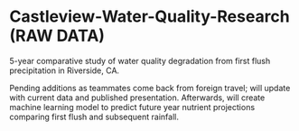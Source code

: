 # Castleview-Water-Quality-Research (RAW DATA)
5-year comparative study of water quality degradation from first flush precipitation in Riverside, CA.

Pending additions as teammates come back from foreign travel; will update with current data and published presentation. Afterwards, will create machine learning model to predict future year nutrient projections comparing first flush and subsequent rainfall.

